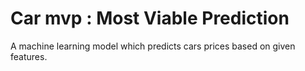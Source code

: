 # Car mvp : Most Viable Prediction
A machine learning model which predicts cars prices based on given features.
